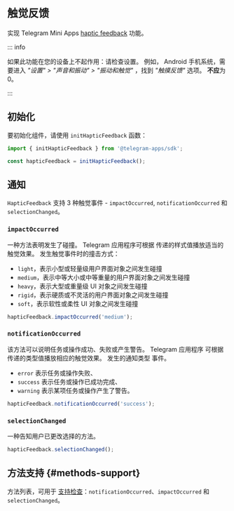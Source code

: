 # `触觉反馈`

实现 Telegram Mini
Apps [haptic feedback](../../../../.platform/haptic-feedback.md) 功能。

::: info

如果此功能在您的设备上不起作用：请检查设置。 例如，
Android 手机系统，需要进入 _"设置" > "声音和振动" >
"振动和触觉"_ ，找到 _"触摸反馈"_ 选项。  **不应**为
0。

:::

## 初始化

要初始化组件，请使用 `initHapticFeedback` 函数：

```typescript
import { initHapticFeedback } from '@telegram-apps/sdk';

const hapticFeedback = initHapticFeedback();  
```

## 通知

`HapticFeedback` 支持 3 种触觉事件 - `impactOccurred`, `notificationOccurred`
和 `selectionChanged`。

### `impactOccurred`

一种方法表明发生了碰撞。 Telegram 应用程序可根据
传递的样式值播放适当的触觉效果。 发生触觉事件时的撞击方式：

- `light`，表示小型或轻量级用户界面对象之间发生碰撞
- `medium`，表示中等大小或中等重量的用户界面对象之间发生碰撞
- `heavy`，表示大型或重量级 UI 对象之间发生碰撞
- `rigid`，表示硬质或不灵活的用户界面对象之间发生碰撞
- `soft`，表示软性或柔性 UI 对象之间发生碰撞

```typescript
hapticFeedback.impactOccurred('medium');
```

### `notificationOccurred`

该方法可以说明任务或操作成功、失败或产生警告。 Telegram 应用程序
可根据传递的类型值播放相应的触觉效果。 发生的通知类型
事件。

- `error` 表示任务或操作失败、
- `success` 表示任务或操作已成功完成、
- `warning` 表示某项任务或操作产生了警告。

```typescript
hapticFeedback.notificationOccurred('success');
```

### `selectionChanged`

一种告知用户已更改选择的方法。

```typescript
hapticFeedback.selectionChanged();
```

## 方法支持 {#methods-support}

方法列表，可用于 [支持检查](#methods-support)：`notificationOccurred`、`impactOccurred` 和 `selectionChanged`。
